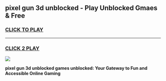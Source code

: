 
## pixel gun 3d unblocked - Play Unblocked Gmaes & Free
<h3>
<a href="https://news.freeplayer.one?title=pixel_gun_3d_unblocked&ref=16F">CLICK TO PLAY</a></h3>
<hr>

<h3>
<a href="https://news.freeplayer.one?title=pixel_gun_3d_unblocked&ref=16F">CLICK 2 PLAY</a>
  
</h3>

<a href="https://news.freeplayer.one?title=pixel_gun_3d_unblocked&ref=16F/"><img src="https://clearcache.store/games.png"></a>


**pixel gun 3d unblocked games unblocked: Your Gateway to Fun and Accessible Online Gaming**
